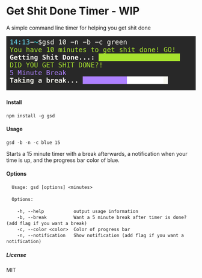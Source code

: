 # Get Shit Done Timer - WIP

A simple command line timer for helping you get shit done 

![Get Shit Done](./screenshot.png)

#### Install
```
npm install -g gsd
```

#### Usage

```
gsd -b -n -c blue 15
```

Starts a 15 minute timer with a break afterwards, a notification when your time is up, and the progress bar color of blue. 


#### Options 

```
  Usage: gsd [options] <minutes>

  Options:

    -h, --help           output usage information
    -b, --break          Want a 5 minute break after timer is done? (add flag if you want a break)
    -c, --color <color>  Color of progress bar
    -n, --notification   Show notification (add flag if you want a notification)
```

##### License

MIT
